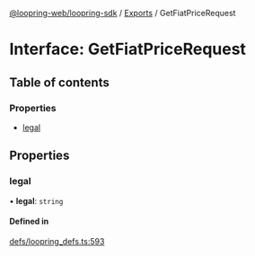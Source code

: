 [@loopring-web/loopring-sdk](../README.md) / [Exports](../modules.md) / GetFiatPriceRequest

# Interface: GetFiatPriceRequest

## Table of contents

### Properties

- [legal](GetFiatPriceRequest.md#legal)

## Properties

### legal

• **legal**: `string`

#### Defined in

[defs/loopring_defs.ts:593](https://github.com/Loopring/loopring_sdk/blob/31d2a2e/src/defs/loopring_defs.ts#L593)

